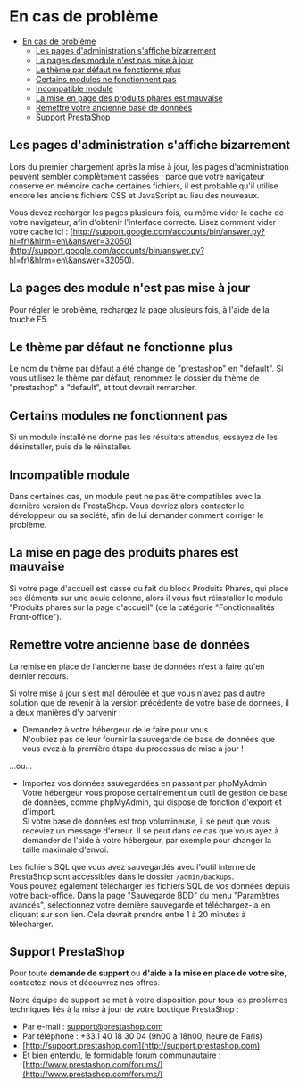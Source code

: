 # En cas de problème

* [En cas de problème](en-cas-de-probleme.md#Encasdeproblème-Encasdeproblème)
  * [Les pages d'administration s'affiche bizarrement](en-cas-de-probleme.md#Encasdeproblème-Lespagesd%27administrations%27affichebizarrement)
  * [La pages des module n'est pas mise à jour](en-cas-de-probleme.md#Encasdeproblème-Lapagesdesmodulen%27estpasmiseàjour)
  * [Le thème par défaut ne fonctionne plus](en-cas-de-probleme.md#Encasdeproblème-Lethèmepardéfautnefonctionneplus)
  * [Certains modules ne fonctionnent pas](en-cas-de-probleme.md#Encasdeproblème-Certainsmodulesnefonctionnentpas)
  * [Incompatible module](en-cas-de-probleme.md#Encasdeproblème-Incompatiblemodule)
  * [La mise en page des produits phares est mauvaise](en-cas-de-probleme.md#Encasdeproblème-Lamiseenpagedesproduitspharesestmauvaise)
  * [Remettre votre ancienne base de données](en-cas-de-probleme.md#Encasdeproblème-Remettrevotreanciennebasededonnées)
  * [Support PrestaShop](en-cas-de-probleme.md#Encasdeproblème-SupportPrestaShop)

## Les pages d'administration s'affiche bizarrement <a href="#encasdeprobleme-lespagesdadministrationsaffichebizarrement" id="encasdeprobleme-lespagesdadministrationsaffichebizarrement"></a>

Lors du premier chargement après la mise à jour, les pages d'administration peuvent sembler complètement cassées : parce que votre navigateur conserve en mémoire cache certaines fichiers, il est probable qu'il utilise encore les anciens fichiers CSS et JavaScript au lieu des nouveaux.

Vous devez recharger les pages plusieurs fois, ou même vider le cache de votre navigateur, afin d'obtenir l'interface correcte. Lisez comment vider votre cache ici : [http://support.google.com/accounts/bin/answer.py?hl=fr\&hlrm=en\&answer=32050](http://support.google.com/accounts/bin/answer.py?hl=fr\&hlrm=en\&answer=32050).

## La pages des module n'est pas mise à jour <a href="#encasdeprobleme-lapagesdesmodulenestpasmiseajour" id="encasdeprobleme-lapagesdesmodulenestpasmiseajour"></a>

Pour régler le problème, rechargez la page plusieurs fois, à l'aide de la touche F5.

## Le thème par défaut ne fonctionne plus <a href="#encasdeprobleme-lethemepardefautnefonctionneplus" id="encasdeprobleme-lethemepardefautnefonctionneplus"></a>

Le nom du thème par défaut a été changé de "prestashop" en "default". Si vous utilisez le thème par défaut, renommez le dossier du thème de "prestashop" à "default", et tout devrait remarcher.

## Certains modules ne fonctionnent pas <a href="#encasdeprobleme-certainsmodulesnefonctionnentpas" id="encasdeprobleme-certainsmodulesnefonctionnentpas"></a>

Si un module installé ne donne pas les résultats attendus, essayez de les désinstaller, puis de le réinstaller.

## Incompatible module <a href="#encasdeprobleme-incompatiblemodule" id="encasdeprobleme-incompatiblemodule"></a>

Dans certaines cas, un module peut ne pas être compatibles avec la dernière version de PrestaShop. Vous devriez alors contacter le développeur ou sa société, afin de lui demander comment corriger le problème.

## La mise en page des produits phares est mauvaise <a href="#encasdeprobleme-lamiseenpagedesproduitspharesestmauvaise" id="encasdeprobleme-lamiseenpagedesproduitspharesestmauvaise"></a>

Si votre page d'accueil est cassé du fait du block Produits Phares, qui place ses éléments sur une seule colonne, alors il vous faut réinstaller le module "Produits phares sur la page d'accueil" (de la catégorie "Fonctionnalités Front-office").

## Remettre votre ancienne base de données <a href="#encasdeprobleme-remettrevotreanciennebasededonnees" id="encasdeprobleme-remettrevotreanciennebasededonnees"></a>

La remise en place de l'ancienne base de données n'est à faire qu'en dernier recours.

Si votre mise à jour s'est mal déroulée et que vous n'avez pas d'autre solution que de revenir à la version précédente de votre base de données, il a deux manières d'y parvenir :

* Demandez à votre hébergeur de le faire pour vous.\
  &#x20;N'oubliez pas de leur fournir la sauvegarde de base de données que vous avez à la première étape du processus de mise à jour !

...ou...

* Importez vos données sauvegardées en passant par phpMyAdmin\
  &#x20;Votre hébergeur vous propose certainement un outil de gestion de base de données, comme phpMyAdmin, qui dispose de fonction d'export et d'import.\
  &#x20;Si votre base de données est trop volumineuse, il se peut que vous receviez un message d'erreur. Il se peut dans ce cas que vous ayez à demander de l'aide à votre hébergeur, par exemple pour changer la taille maximale d'envoi.

Les fichiers SQL que vous avez sauvegardés avec l'outil interne de PrestaShop sont accessibles dans le dossier `/admin/backups`.\
&#x20;Vous pouvez également télécharger les fichiers SQL de vos données depuis votre back-office. Dans la page "Sauvegarde BDD" du menu "Paramètres avancés", sélectionnez votre dernière sauvegarde et téléchargez-la en cliquant sur son lien. Cela devrait prendre entre 1 à 20 minutes à télécharger.

## Support PrestaShop <a href="#encasdeprobleme-supportprestashop" id="encasdeprobleme-supportprestashop"></a>

Pour toute **demande de support** ou **d'aide à la mise en place de votre site**, contactez-nous et découvrez nos offres.

Notre équipe de support se met à votre disposition pour tous les problèmes techniques liés à la mise à jour de votre boutique PrestaShop :

* Par e-mail : [support@prestashop.com](mailto:support@prestashop.com)
* Par téléphone : +33.1 40 18 30 04 (9h00 à 18h00, heure de Paris)
* [http://support.prestashop.com](http://support.prestashop.com)
* Et bien entendu, le formidable forum communautaire : [http://www.prestashop.com/forums/](http://www.prestashop.com/forums/)
